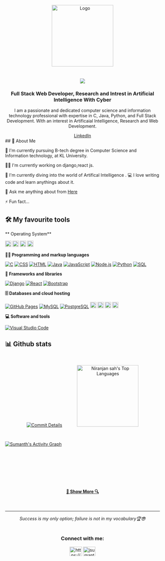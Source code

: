 <p align="center">
<!--     <img src="https://encrypted-tbn0.gstatic.com/images?q=tbn:ANd9GcTGX42AEiyWnxGauYKiZzSXCjC5KQIC60XeLAIYZtzYVMYFZfql1HkUc_5QZ4peiFX31oM&usqp=CAU" alt="Logo" width="200" height="200"/> -->
    <img src="https://scontent.fvga5-1.fna.fbcdn.net/v/t39.30808-6/405127029_1138704754201951_2936953450452302572_n.jpg?_nc_cat=111&ccb=1-7&_nc_sid=3635dc&_nc_ohc=Ecev-h6JFI0AX8SVMOh&_nc_ht=scontent.fvga5-1.fna&oh=00_AfBtvlm4kcT4WdlUZ5yVAxXjqz0gUB0YT_TUa0lP3Xfbgg&oe=65BD35DE" alt="Logo" width="200" height="200"/>
   <h1 align="center">
     <a href="https://git.io/typing-svg">
       <img src="https://readme-typing-svg.herokuapp.com/?lines=HEY,+There!+👋;This+is+JONNALAGADDA+SUMANTH....;Nice+to+meet+you!&center=true&size=30">
     </a>
   </h1>
   </p>
   <h3 align="center">Full Stack Web Developer, Research and Intrest in  Artificial Intelligence With Cyber</h3>
   <p align="center">I am a passionate and dedicated computer science and information technology professional with expertise in C, Java, Python, and Full Stack Development. With an interest in Artificaial Intelligence, Research and Web Development.</p>
<div align="center">
  <a href="https://www.linkedin.com/in/jonnalagaddasumanthdhruva/" target="_blank" class="linkedin-button">
      LinkedIn
  </a>
</div>
   ## 🚀 About Me

   🔬 I'm currently pursuing B-tech degree in Computer Science and Information technology, at KL University.

   👩‍💻 I'm currently working on django,react js.

   🧠 I'm currently diving into the world of Artifical Intelligence 
   .
   💻 I love writing code and learn anythings about it.
   
   💬 Ask me anything about from <a href="https://www.linkedin.com/in/jonnalagaddasumanthdhruva/">Here</a>
   
   ⚡️ Fun fact...
   
   ## 🛠️ My favourite tools
**
    Operating System**
    <p>
       <a href="#"><img alt="Windows" src="https://img.shields.io/badge/Windows-0078D6?style=for-the-badge&logo=windows&logoColor=white" style="height:20px;"></a>
       <a href="#"><img alt="Android" src="https://img.shields.io/badge/Android-3DDC84?style=for-the-badge&logo=android&logoColor=white" style="height:20px;"></a>
       <a href="#"><img alt="Kali Liux" src="https://img.shields.io/badge/Kali_Linux-557C94?style=for-the-badge&logo=kali-linux&logoColor=white" style="height:20px;"></a>
       <a href="#"><img alt="Ubuntu" src="https://img.shields.io/badge/Ubuntu-E95420?style=for-the-badge&logo=ubuntu&logoColor=white" style="height:20px;"></a>
   </p>
   
   **👨‍💻 Programming and markup languages**
   
   <p>
       <a href="#"><img alt="C" src="https://custom-icon-badges.herokuapp.com/badge/C-03599C.svg?logo=c-in-hexagon&logoColor=white"></a>
       <a href="#"><img alt="CSS" src="https://img.shields.io/badge/CSS-1572B6.svg?logo=css3&logoColor=white"></a>
       <a href="#"><img alt="HTML" src="https://img.shields.io/badge/HTML-E34F26.svg?logo=html5&logoColor=white"></a>
       <a href="#"><img alt="Java" src="https://custom-icon-badges.herokuapp.com/badge/Java-007396.svg?logo=java&logoColor=white"></a>
       <a href="#"><img alt="JavaScript" src="https://img.shields.io/badge/JavaScript-F7DF1E.svg?logo=javascript&logoColor=black"></a>
       <a href="#"><img alt="Node.js" src="https://img.shields.io/badge/Node.js-43853D.svg?logo=node.js&logoColor=white"></a>
       <a href="#"><img alt="Python" src="https://img.shields.io/badge/Python-14354C.svg?logo=python&logoColor=white"></a>
       <a href="#"><img alt="SQL" src="https://custom-icon-badges.herokuapp.com/badge/SQL-025E8C.svg?logo=database&logoColor=white"></a>
   </p>
   
   **🧰 Frameworks and libraries**
   
   <p>
       <a href="#"><img alt="Django" src ="https://img.shields.io/badge/Django-4ea94b.svg?logo=Django&logoColor=white"></a>
       <a href="#"><img alt="React" src="https://img.shields.io/badge/React-20232a.svg?logo=react&logoColor=%2361DAFB"></a>
       <a href="#"><img alt="Bootstrap" src="https://img.shields.io/badge/Bootstrap-7952B3.svg?logo=bootstrap&logoColor=white"></a>       
   </p>
   
   **🗄️ Databases and cloud hosting**
   
   <p>
       <a href="#"><img alt="GitHub Pages" src="https://img.shields.io/badge/GitHub%20Pages-327FC7.svg?logo=github&logoColor=white"></a>
       <a href="#"><img alt="MySQL" src="https://img.shields.io/badge/MySQL-00f.svg?logo=mysql&logoColor=white"></a>
       <a href="#"><img alt="PostgreSQL" src ="https://img.shields.io/badge/PostgreSQL-316192.svg?logo=postgresql&logoColor=white"></a>
       <a href="#"><img alt="SQLite" src ="https://img.shields.io/badge/SQLite-07405E?style=for-the-badge&logo=sqlite&logoColor=white" style="height:20px;"></a>
       <a href="#"><img alt="MySQL" src="https://img.shields.io/badge/MySQL-00000F?style=for-the-badge&logo=mysql&logoColor=white" style="height:20px;"></a>
<!--        <a href="#"><img alt="PostgreSQL" src="https://img.shields.io/badge/PostgreSQL-316192?style=for-the-badge&logo=postgresql&logoColor=white" ></a> -->
       <a href="#"><img alt="AWS" src="https://img.shields.io/badge/Amazon_AWS-232F3E?style=for-the-badge&logo=AWS&logoColor=white" style="height:20px;"></a>
       <a href="#"><img alt="azure" src="https://img.shields.io/badge/Azure-0089D6?style=for-the-badge&logo=microsoft-azure&logoColor=white" style="height:20px;"></a>
   </p>
   
   **💻 Software and tools**
   
   <p>
       <a href="#"><img alt="Visual Studio Code" src="https://img.shields.io/badge/Visual%20Studio%20Code-0078d7.svg?logo=visual-studio-code&logoColor=white"></a>
   </p>
      
   ## 📊 Github stats
  <br/>
  
 <p align="center">
    <a href="#"><img alt="Commit Details" src="https://github-readme-stats.vercel.app/api?username=niranjansah87&theme=dark&hide_border=false&include_all_commits=true&count_private=true" /></a>
  <a href="#"><img alt="Niranjan sah's Top Languages" src="https://github-readme-stats.vercel.app/api/top-langs/?username=niranjansah87&theme=vue-dark&show_icons=true&hide_border=true&layout=compact" style=" height:200px; margin-left: 45px;" /></a>
 </p>
<br/>

  <a href="#"><img alt="Sumanth's Activity Graph" src="https://github-readme-activity-graph.vercel.app/graph?username=sumanthdhruva&bg_color=#000000
&color=000000&line=ff0040&point=403d3d&area=true&hide_border=false)](https://github.com/ashutosh00710/github-readme-activity-graph" /></a>
   

   <br><br><br><br><br><br>
   <h4 align="center">
     <a href="https://github.com/sumanthdhruva?tab=repositories" title="Show Repositories">🔎 Show More 🔍</a>
   </h4>
   <br>
   <hr>
   <p align="center">
      <i>Success is my only option; failure is not in my vocabulary🏆😎</i>
      <br>

   <br>
   </p>
   <h3 align="center">Connect with me:</h3>
<p align="center">
<a href="https://linkedin.com/in/https://www.linkedin.com/in/jonnalagaddasumanthdhruva/" target="blank"><img align="center" src="https://raw.githubusercontent.com/rahuldkjain/github-profile-readme-generator/master/src/images/icons/Social/linked-in-alt.svg" alt="https://www.linkedin.com/in/jonnalagaddasumanthdhruva/" height="30" width="40" /></a>
<a href="https://www.codechef.com/users/jsumanth19" target="blank"><img align="center" color="white" src="https://cdn.jsdelivr.net/npm/simple-icons@3.1.0/icons/codechef.svg" alt="jsumanth19" height="30" width="40" /></a>
</p>
   
